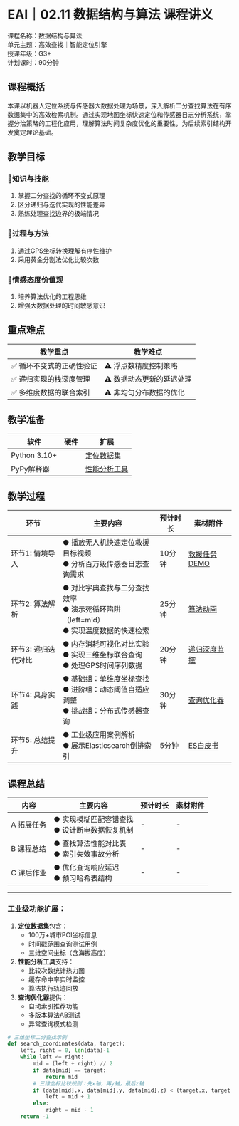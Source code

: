# EAI｜02.11 数据结构与算法 课程讲义  
课程名称：数据结构与算法  
单元主题：高效查找｜智能定位引擎  
授课年级：G3+  
计划课时：90分钟  

## 课程概括  
本课以机器人定位系统与传感器大数据处理为场景，深入解析二分查找算法在有序数据集中的高效检索机制。通过实现地图坐标快速定位和传感器日志分析系统，掌握分治策略的工程化应用，理解算法时间复杂度优化的重要性，为后续索引结构开发奠定理论基础。  

## 教学目标  
### 🎯知识与技能  
1. 掌握二分查找的循环不变式原理  
2. 区分递归与迭代实现的性能差异  
3. 熟练处理查找边界的极端情况  

### 🎯过程与方法  
1. 通过GPS坐标转换理解有序性维护  
2. 采用黄金分割法优化比较次数  

### 🎯情感态度价值观  
1. 培养算法优化的工程思维  
2. 增强大数据处理的时间敏感意识  

## 重点难点  
| 教学重点 | 教学难点 |  
|----------|----------|  
| ✅ 循环不变式的正确性验证 | ⚠️ 浮点数精度控制策略 |  
| ✅ 递归实现的栈深度管理 | ⚠️ 数据动态更新的延迟处理 |  
| ✅ 多维度数据的联合索引 | ⚠️ 非均匀分布数据的优化 |  

## 教学准备  
| 软件 | 硬件 | 扩展 |  
|------|------|------|  
| Python 3.10+ | 　 | [定位数据集](https://bit.ly/11gps_data) |  
| PyPy解释器 | 　 | [性能分析工具](https://bit.ly/11perf_tool) |  

## 教学过程  
| 环节 | 主要内容 | 预计时长 | 素材附件 |  
|------|----------|----------|----------|  
| 环节1: 情境导入 | ● 播放无人机快速定位救援目标视频<br>● 分析百万级传感器日志查询需求 | 10分钟 | [救援任务DEMO](https://bit.ly/11search_demo) |  
| 环节2: 算法解析 | ● 对比字典查找与二分查找效率<br>● 演示死循环陷阱（left=mid）<br>● 实现温度数据的快速检索 | 25分钟 | [算法动画](https://bit.ly/11bin_anim) |  
| 环节3: 递归迭代对比 | ● 内存消耗可视化对比实验<br>● 实现三维坐标联合查询<br>● 处理GPS时间序列数据 | 20分钟 | [递归深度监控](https://bit.ly/11recur_mon) |  
| 环节4: 具身实践 | ● 基础组：单维度坐标查找<br>● 进阶组：动态阈值自适应调整<br>● 挑战组：分布式传感器查询 | 30分钟 | [查询优化器](https://bit.ly/11query_opt) |  
| 环节5: 总结提升 | ● 工业级应用案例解析<br>● 展示Elasticsearch倒排索引 | 5分钟 | [ES白皮书](https://bit.ly/11es_doc) |  

## 课程总结  
| 内容 | 主要内容 | 预计时长 | 素材附件 |  
|------|----------|----------|----------|  
| A 拓展任务 | ● 实现模糊匹配容错查找<br>● 设计断电数据恢复机制 | - | - |  
| B 课程总结 | ● 查找算法性能对比表<br>● 索引失效事故分析 | - | - |  
| C 课后作业 | ● 优化查询响应延迟<br>● 预习哈希表结构 | - | - |  

---

### 工业级功能扩展：  
1. ​**定位数据集**包含：  
   - 100万+城市POI坐标信息  
   - 时间戳范围查询测试用例  
   - 三维空间坐标（含海拔高度）  
2. ​**性能分析工具**支持：  
   - 比较次数统计热力图  
   - 缓存命中率实时监控  
   - 算法执行轨迹回放  
3. ​**查询优化器**提供：  
   - 自动索引推荐功能  
   - 多版本算法AB测试  
   - 异常查询模式检测  

```python
# 三维坐标二分查找示例
def search_coordinates(data, target):
    left, right = 0, len(data)-1
    while left <= right:
        mid = (left + right) // 2
        if data[mid] == target:
            return mid
        # 三维坐标比较规则：先x轴，再y轴，最后z轴
        if (data[mid].x, data[mid].y, data[mid].z) < (target.x, target.y, target.z):
            left = mid + 1
        else:
            right = mid - 1
    return -1